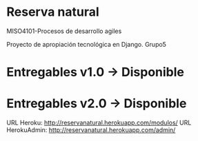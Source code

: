 # Reserva natural
MISO4101-Procesos de desarrollo agiles 

Proyecto de apropiación tecnológica en Django.
Grupo5 

# Entregables v1.0 -> Disponible
# Entregables v2.0 -> Disponible


URL Heroku: http://reservanatural.herokuapp.com/modulos/
URL HerokuAdmin: http://reservanatural.herokuapp.com/admin/ 
